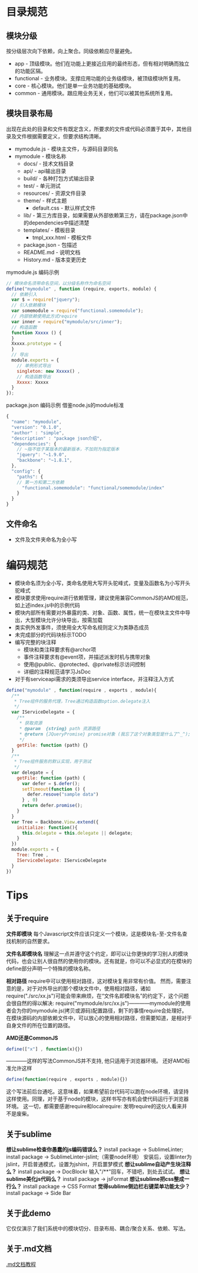 目录规范
=============================================================================================

模块分级
---------------------------------------------------------------------------------------------
按分级层次向下依赖，向上聚合。同级依赖应尽量避免。

* app             - 顶级模块。他们在功能上更接近应用的最终形态，但有相对明确而独立的功能区隔。
* functional      - 业务模块。支撑应用功能的业务级模块，被顶级模块所复用。
* core            - 核心模块。他们是单一业务功能的基础模块。
* common           - 通用模块。跟应用业务无关，他们可以被其他系统所复用。

模块目录布局
---------------------------------------------------------------------------------------------
出现在此处的目录和文件有既定含义，所要求的文件或代码必须置于其中，其他目录及文件根据需要定义，但要求结构清晰。

* mymodule.js - 模块主文件，与源码目录同名
* mymodule - 模块名称
  * docs/ - 技术文档目录
  * api/ - api输出目录
  * build/ - 各种打包方式输出目录
  * test/ - 单元测试
  * resources/ - 资源文件目录
  * theme/ - 样式主题
    * default.css - 默认样式文件
  * lib/ - 第三方库目录，如果需要从外部依赖第三方，请在package.json中的dependencies中描述清楚
  * templates/ - 模板目录
    * tmpl_xxx.html - 模板文件
  * package.json - 包描述
  * README.md - 说明文档
  * History.md - 版本变更历史

mymodule.js 编码示例
```javascript
// 模块命名须带命名空间，以分级名称作为命名空间
define("mymodule" , function (require, exports, module) {
  // 依赖引入
  var $ = require("jquery");
  // 引入依赖模块
  var somemodule = require("functional.somemodule");
  // 内部依赖使用此方式require
  var inner = require("mymodule/src/inner");
  // 构造函数
  function Xxxxx () {
  }
  Xxxxx.prototype = {
  }
  // 导出
  module.exports = {
    // 单例形式导出
    singleton: new Xxxxx() ,
    // 构造函数导出
    Xxxxx: Xxxxx
  }
});
```
package.json 编码示例
借鉴node.js的module标准
```javascript
{
  "name": "mymodule",
  "version": "0.1.0",
  "author" : "simple",
  "description" : "package json介绍",
  "dependencies": {
    // ~指不低于某版本的最新版本，不加则为指定版本
    "jquery": "~1.9.0",
    "backbone": "~1.8.1",
  },
  "config": {
    "paths": {
    // 第一方和第二方依赖
      "functional.somemodule": "functional/somemodule/index"
    }
  }
}
```

文件命名
---------------------------------------------------------------------------------------------
* 文件及文件夹命名为全小写

编码规范
=============================================================================================

* 模块命名须为全小写，类命名使用大写开头驼峰式，变量及函数名为小写开头驼峰式
* 模块要求使用require进行依赖管理，建议使用兼容CommonJS的AMD规范，如上述index.js中的示例代码
* 模块内部所有需要对外暴露的类、对象、函数、属性，统一在模块主文件中导出，大型模块允许分块导出，按需加载
* 类实例外发事件，须使用全大写命名规则定义为类静态成员
* 未完成部分的代码块标示TODO
* 编写完整的块注释
  * 模块和类注释要求有@archor项
  * 事件注释要求有@event项，并描述派发时机与携带对象
  * 使用@public、@protected、@private标示访问控制
  * 详细的注释规范请学习JsDoc
* 对于有serviceapi需求的类须导出service interface，并注释注入方式
```javascript
define("mymodule" , function(require , exports , module){
  /**
   * Tree组件的服务代理，Tree通过构造函数option.delegate注入
   */
  var IServiceDelegate = {
    /**
     * 获取资源
     * @param  {string} path 资源路径
     * @return {JQueryPromise} promise对象 (我忘了这个对象类型是什么了^_^);
     */
    getFile: function (path) {}
  }
  /**
   * Tree组件服务的默认实现，用于测试
   */
  var delegate = {
    getFile: function (path) {
      var defer = $.defer();
      setTimeout(function () {
        defer.resove("sample data")
      } , 0)
      return defer.promise();
    }
  }
  var Tree = Backbone.View.extend({
    initialize: function(){
      this.delegate = this.delegate || delegate;
    }
  })
  module.exports = {
    Tree: Tree ,
    IServiceDelegate: IServiceDelegate
  }
})

```

Tips
=============================================================================================

关于require
---------------------------------------------------------------------------------------------
**文件即模块**
每个Javascript文件应该只定义一个模块，这是模块名-至-文件名查找机制的自然要求。

**文件名即模块名**
理解这一点并遵守这个约定，即可以让你更快的学习别人的模块代码，也会让别人很自然的使用你的模块。还有就是，你可以不必显式的在模块的define部分声明一个特殊的模块名称。

**相对路径**
require中可以使用相对路径，这对模块复用非常有价值。
然而，需要注意的是，对于对外导出的那个模块文件中，使用相对路径，诸如require("./src/xx.js")可能会带来麻烦，在“文件名即模块名”的约定下，这个问题会很自然的得以解决: require("mymodule/src/xx.js")————mymodule的使用者会为你的mymodule.js(拷贝或源码)配置路径，剩下的事情require会处理好。
在模块源码的内部依赖文件中，可以放心的使用相对路径，但需要知道，是相对于自身文件的所在位置的路径。

**AMD还是CommonJS**
```javascript
define(["x"] , function(x){})
```
————这样的写法CommonJS并不支持, 他只适用于浏览器环境。
还好AMD标准允许这样
```javascript
define(function(require , exports , module){})
```
这个写法前后台通吃。这意味着，如果希望前台代码可以跑在node环境，请坚持这样使用。同理，对于基于node的模块，这样书写亦有机会使代码运行于浏览器环境。
这一切，都需要感谢require和localrequire: 发明require的这伙人看来并不是废柴。

关于sublime
--------------------------------------------------------------------------------------------
**想让sublime检查你愚蠢的js编码错误么？**
install package -> SublimeLinter; install package -> SublimeLinter-jslint;（需要node环境）
安装后，设置linter为jslint，开启普通模式，设置为jshint，开启噩梦模式
**想让sublime自动产生块注释么？**
install package -> DocBlockr
输入"/**"回车，不错吧，到处去试试。
**想让sublime美化js代码么？**
install package -> jsFormat
**想让sublime把css整成一行么？**
install package -> CSS Format
**觉得sublime侧边栏右键菜单功能太少？**
install package -> Side Bar

关于此demo
---------------------------------------------------------------------------------------------
它仅仅演示了我们系统中的模块切分、目录布局、耦合/聚合关系、依赖、写法。

关于.md文档 
---------------------------------------------------------------------------------------------
[.md文档教程](http://blog.csdn.net/kaitiren/article/details/38513715 "一看就会")
